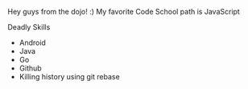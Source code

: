 Hey guys from the dojo! :)
My favorite Code School path is JavaScript

Deadly Skills
* Android
* Java
* Go
* Github
* Killing history using git rebase
